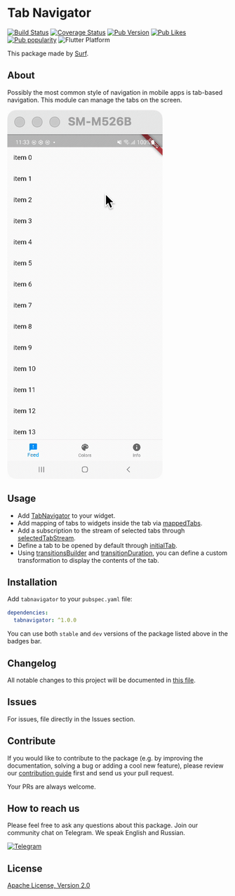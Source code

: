 # Tab Navigator

[![Build Status](https://shields.io/github/workflow/status/surfstudio/SurfGear/build?logo=github&logoColor=white)](https://github.com/surfstudio/SurfGear/tree/main/packages/tabnavigator)
[![Coverage Status](https://img.shields.io/codecov/c/github/surfstudio/SurfGear?flag=tabnavigator&logo=codecov&logoColor=white)](https://codecov.io/gh/surfstudio/SurfGear)
[![Pub Version](https://img.shields.io/pub/v/tabnavigator?logo=dart&logoColor=white)](https://pub.dev/packages/tabnavigator)
[![Pub Likes](https://badgen.net/pub/likes/tabnavigator)](https://pub.dev/packages/tabnavigator)
[![Pub popularity](https://badgen.net/pub/popularity/tabnavigator)](https://pub.dev/packages/tabnavigator/score)
![Flutter Platform](https://badgen.net/pub/flutter-platform/tabnavigator)

This package made by [Surf](https://surf.ru).

## About

Possibly the most common style of navigation in mobile apps is tab-based navigation.
This module can manage the tabs on the screen.

![](docs/sample.gif)

## Usage

* Add [TabNavigator](lib/src/tab_navigator.dart) to your widget.
* Add mapping of tabs to widgets inside the tab via [mappedTabs](lib/src/tab_navigator.dart#L22).
* Add a subscription to the stream of selected tabs through [selectedTabStream](lib/src/tab_navigator.dart#L23).
* Define a tab to be opened by default through [initialTab](lib/src/tab_navigator.dart#L24).
* Using [transitionsBuilder](lib/src/tab_navigator.dart#L27) and [transitionDuration](lib/src/tab_navigator.dart#L28), you can define a custom transformation to display the contents of the tab.

## Installation

Add `tabnavigator` to your `pubspec.yaml` file:

```yaml
dependencies:
  tabnavigator: ^1.0.0
```

You can use both `stable` and `dev` versions of the package listed above in the badges bar.

## Changelog

All notable changes to this project will be documented in [this file](./CHANGELOG.md).

## Issues

For issues, file directly in the Issues section.

## Contribute

If you would like to contribute to the package (e.g. by improving the documentation, solving a bug or adding a cool new feature), please review our [contribution guide](../../CONTRIBUTING.md) first and send us your pull request.

Your PRs are always welcome.

## How to reach us

Please feel free to ask any questions about this package. Join our community chat on Telegram. We speak English and Russian.

[![Telegram](https://img.shields.io/badge/chat-on%20Telegram-blue.svg)](https://t.me/SurfGear)

## License

[Apache License, Version 2.0](https://www.apache.org/licenses/LICENSE-2.0)
